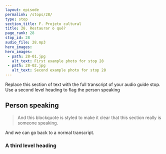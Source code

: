 ```yaml
---
layout: episode
permalink: /stops/28/
type: stop
section_title: F. Projeto cultural
title: 28. Restaurar o quê?
page_rank: 28
stop_id: 28
audio_file: 28.mp3
hero_images:
hero_images:
 - path: 28-01.jpg
   alt_text: First example photo for stop 28
 - path: 28-02.jpg
   alt_text: Second example photo for stop 28
---
```


Replace this section of text with the full transcript of your audio guide stop. Use a second level heading to flag the person speaking

## Person speaking

> And this blockquote is styled to make it clear that this section really is someone speaking.

And we can go back to a normal transcript.

### A third level heading

